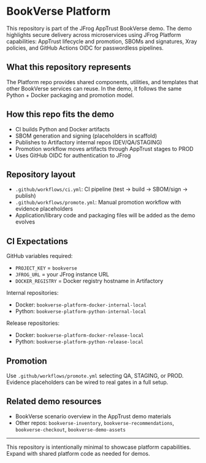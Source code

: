 # BookVerse Platform

This repository is part of the JFrog AppTrust BookVerse demo. The demo highlights secure delivery across microservices using JFrog Platform capabilities: AppTrust lifecycle and promotion, SBOMs and signatures, Xray policies, and GitHub Actions OIDC for passwordless pipelines.

## What this repository represents
The Platform repo provides shared components, utilities, and templates that other BookVerse services can reuse. In the demo, it follows the same Python + Docker packaging and promotion model.

## How this repo fits the demo
- CI builds Python and Docker artifacts
- SBOM generation and signing (placeholders in scaffold)
- Publishes to Artifactory internal repos (DEV/QA/STAGING)
- Promotion workflow moves artifacts through AppTrust stages to PROD
- Uses GitHub OIDC for authentication to JFrog

## Repository layout
- `.github/workflows/ci.yml`: CI pipeline (test → build → SBOM/sign → publish)
- `.github/workflows/promote.yml`: Manual promotion workflow with evidence placeholders
- Application/library code and packaging files will be added as the demo evolves

## CI Expectations
GitHub variables required:
- `PROJECT_KEY` = `bookverse`
- `JFROG_URL` = your JFrog instance URL
- `DOCKER_REGISTRY` = Docker registry hostname in Artifactory

Internal repositories:
- Docker: `bookverse-platform-docker-internal-local`
- Python: `bookverse-platform-python-internal-local`

Release repositories:
- Docker: `bookverse-platform-docker-release-local`
- Python: `bookverse-platform-python-release-local`

## Promotion
Use `.github/workflows/promote.yml` selecting QA, STAGING, or PROD. Evidence placeholders can be wired to real gates in a full setup.

## Related demo resources
- BookVerse scenario overview in the AppTrust demo materials
- Other repos: `bookverse-inventory`, `bookverse-recommendations`, `bookverse-checkout`, `bookverse-demo-assets`

---
This repository is intentionally minimal to showcase platform capabilities. Expand with shared platform code as needed for demos.